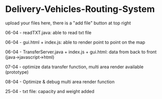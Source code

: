 # Delivery-Vehicles-Routing-System
upload your files here, there is a "add file" button at top right

06-04 - readTXT.java: able to read txt file

06-04 - gui.html + index.js: able to render point to point on the map

06-04 - TransferServer.java + index.js + gui.html: data from back to front (java->javascript->html)

07-04 - optimize data transfer function, multi area render available (prototype)

08-04 - Optimize & debug multi area render function

25-04 - txt file: capacity and weight added

